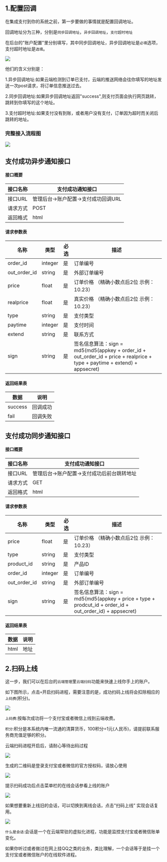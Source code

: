 <h2>1.配置回调</h2>
<p>在集成支付到你的系统之前，第一步要做的事情就是配置回调地址。</p>
<p>回调地址分为三种，分别是<code>同步回调地址</code>，<code>异步回调地址</code>，<code>支付超时地址</code></p>
<p>在后台的"账户配置"里分别填写，其中同步回调地址，异步回调地址是<code>必填</code>选项，支付超时地址是<code>选填</code>。</p>
<img src="https://cloud.gatepay.io/assets/teaching/001.png">
<p>他们的含义分别是：</p>
<p>1.异步回调地址:如果云端检测到订单已支付，云端的推送网络会往你填写的地址发送一次post请求，将订单信息推送过去。</p>
<p>2.同步回调地址:如果异步回调地址返回"success",则支付页面会执行网页跳转，跳转到你填写的这个地址。</p>
<p>3.支付超时地址:如果支付没有到账，或者用户没有支付，订单因为超时而关闭后跳转的地址。</p>
<h3>完整接入流程图</h3>
<img src="https://cloud.gatepay.io/assets/teaching/002.png">
<br>

  <h2 id="支付成功异步通知接口-5">支付成功异步通知接口</h2>
  <h4 id="接口概要-21">接口概要</h4>
  <table>
   <thead>
    <tr>
     <th>接口名称</th>
     <th>支付成功通知接口</th>
    </tr>
   </thead>
   <tbody>
    <tr>
     <td>接口URL</td>
     <td>管理后台-&gt;账户配置-&gt;支付成功回调URL</td>
    </tr>
    <tr>
     <td>请求方式</td>
     <td>POST</td>
    </tr>
    <tr>
     <td>返回格式</td>
     <td>html</td>
    </tr>
   </tbody>
  </table>
  <h4 id="请求参数表-22">请求参数表</h4>
  <table>
   <thead>
    <tr>
     <th>名称</th>
     <th>类型</th>
     <th>必选</th>
     <th>描述</th>
    </tr>
   </thead>
   <tbody>
    <tr>
     <td>order_id</td>
     <td>integer</td>
     <td>是</td>
     <td>订单编号</td>
    </tr>
    <tr>
     <td>out_order_id</td>
     <td>string</td>
     <td>是</td>
     <td>外部订单编号</td>
    </tr>
    <tr>
     <td>price</td>
     <td>float</td>
     <td>是</td>
     <td>订单价格 （精确小数点后2位 示例：10.23）</td>
    </tr>
    <tr>
     <td>realprice</td>
     <td>float</td>
     <td>是</td>
     <td>真实价格 （精确小数点后2位 示例：10.23）</td>
    </tr>
    <tr>
     <td>type</td>
     <td>string</td>
     <td>是</td>
     <td>支付类型</td>
    </tr>
    <tr>
     <td>paytime</td>
     <td>integer</td>
     <td>是</td>
     <td>支付时间</td>
    </tr>
    <tr>
     <td>extend</td>
     <td>string</td>
     <td>是</td>
     <td>联系方式</td>
    </tr>
    <tr>
     <td>sign</td>
     <td>string</td>
     <td>是</td>
     <td>签名信息算法：sign = md5(md5(appkey + order_id + out_order_id + price + realprice + type + paytime + extend) + appsecret)</td>
    </tr>
   </tbody>
  </table>
  <h4 id="返回结果表-23">返回结果表</h4>
  <table>
   <thead>
    <tr>
     <th>数据</th>
     <th>说明</th>
    </tr>
   </thead>
   <tbody>
    <tr>
     <td>success</td>
     <td>回调成功</td>
    </tr>
    <tr>
     <td>fail</td>
     <td>回调失败</td>
    </tr>
   </tbody>
  </table>
  <h2 id="支付成功同步通知接口-6">支付成功同步通知接口</h2>
  <h4 id="接口概要-24">接口概要</h4>
  <table>
   <thead>
    <tr>
     <th>接口名称</th>
     <th>支付成功通知接口</th>
    </tr>
   </thead>
   <tbody>
    <tr>
     <td>接口URL</td>
     <td>管理后台-&gt;账户配置-&gt;支付成功后前台跳转地址</td>
    </tr>
    <tr>
     <td>请求方式</td>
     <td>GET</td>
    </tr>
    <tr>
     <td>返回格式</td>
     <td>html</td>
    </tr>
   </tbody>
  </table>
  <h4 id="请求参数表-25">请求参数表</h4>
  <table>
   <thead>
    <tr>
     <th>名称</th>
     <th>类型</th>
     <th>必选</th>
     <th>描述</th>
    </tr>
   </thead>
   <tbody>
    <tr>
     <td>price</td>
     <td>float</td>
     <td>是</td>
     <td>订单价格 （精确小数点后2位 示例：10.23）</td>
    </tr>
    <tr>
     <td>type</td>
     <td>string</td>
     <td>是</td>
     <td>支付类型</td>
    </tr>
    <tr>
     <td>product_id</td>
     <td>string</td>
     <td>是</td>
     <td>产品ID</td>
    </tr>
    <tr>
     <td>order_id</td>
     <td>integer</td>
     <td>是</td>
     <td>订单编号</td>
    </tr>
    <tr>
     <td>out_order_id</td>
     <td>string</td>
     <td>是</td>
     <td>外部订单编号</td>
    </tr>
    <tr>
     <td>sign</td>
     <td>string</td>
     <td>是</td>
     <td>签名信息算法：sign = md5(md5(appkey + price + type + prodcut_id + order_id + out_order_id) + appsecret)</td>
    </tr>
   </tbody>
  </table>
  <h4 id="返回结果表-26">返回结果表</h4>
  <table>
   <thead>
    <tr>
     <th>数据</th>
     <th>说明</th>
    </tr>
   </thead>
   <tbody>
    <tr>
     <td>html</td>
     <td>地址</td>
    </tr>
   </tbody>
  </table>
  
  
  
<h2>2.扫码上线</h2>
<p>这一步，我们可以在后台的<code>云端管理</code>里<code>云端扫码</code>功能来快速上线你手上的账户。</p>
<p>如下图所示，点击<code>+</code>开启扫码进程，需要注意的是，成功扫码上线将会扣除相应的<code>上码费</code>(积分)。</p>
<img src="https://cloud.gatepay.io/assets/teaching/004.png"/><br>
<p><code>上码费</code>:按每次成功将一个支付宝或者微信上线到云端收费。</p>
<p><code>积分</code>:积分是本系统内唯一流通的清算货币，100积分=1元(人民币)，请提前联系服务商充值足够的积分。</p>
<p>云端扫码进程开启后，请耐心等待出码过程</p>
<img src="https://cloud.gatepay.io/assets/teaching/005.png"/><br>
<p>生成的二维码是登录支付宝或者微信的官方授权码，请放心使用</p>
<img src="https://cloud.gatepay.io/assets/teaching/006.png"/><br>
<p>提示扫码成功后点击菜单栏的在线会话参看上线的账户</p>
<img src="https://cloud.gatepay.io/assets/teaching/008.png"/><br>
<p>如果想要重新上线旧的会话，可以切换到离线会话，点击"扫码上线” 实现会话复用。</p>
<img src="https://cloud.gatepay.io/assets/teaching/007.png"/><br>
<p><code>什么是会话</code>:会话是一个在云端常驻的虚拟化进程，功能是监控支付宝或者微信账单变化。</p>
<p>如果你听过或者做过在网上挂QQ之类的业务，类比理解，一个会话等于是挂一个支付宝或者微信账户的在线软件进程。</p>

